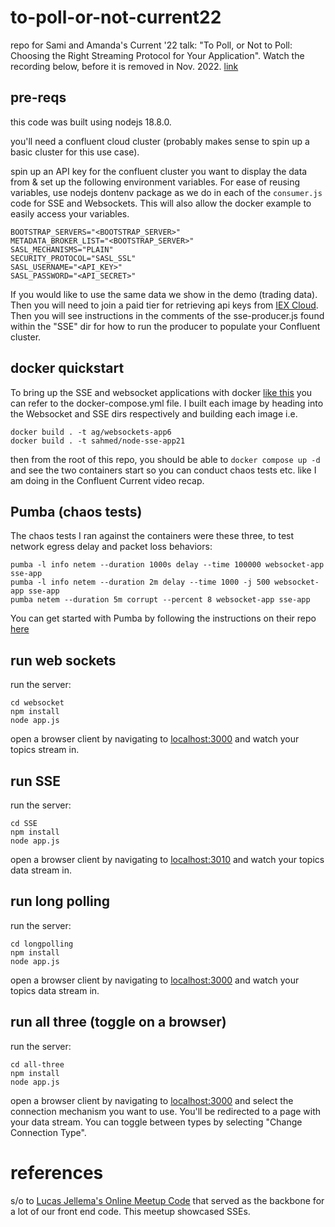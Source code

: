# to-poll-or-not-current22
repo for Sami and Amanda's Current '22 talk: "To Poll, or Not to Poll: Choosing the Right Streaming Protocol for Your Application". Watch the recording below, before it is removed in Nov. 2022.
[link](https://current22.mpeventapps.com/session-virtual/?v2477da705118cc74fd14460db021e1784e2eed5a7982c6482ec95cb2e86d259644b8741959f52a49e0e6908b82a9d860=18EBC7EDA78DEBFDB869C9E6C4AE36A24416DDDDB30A933368B4A64F62D5142E7288A2BA2B6EE462047C5FA2B9492D2D)

## pre-reqs

this code was built using nodejs 18.8.0.  

you'll need a confluent cloud cluster (probably makes sense to spin up a basic cluster for this use case).     

spin up an API key for the confluent cluster you want to display the data from & set up the following environment variables. For ease of reusing variables, use nodejs dontenv package as we do in each of the `consumer.js` code for SSE and Websockets. This will also allow the docker example to easily access your variables.

```
BOOTSTRAP_SERVERS="<BOOTSTRAP_SERVER>"
METADATA_BROKER_LIST="<BOOTSTRAP_SERVER>"
SASL_MECHANISMS="PLAIN"
SECURITY_PROTOCOL="SASL_SSL"
SASL_USERNAME="<API_KEY>"
SASL_PASSWORD="<API_SECRET>"
```
If you would like to use the same data we show in the demo (trading data). Then you will need to join a paid tier for retrieving api keys from [IEX Cloud](https://iexcloud.io/docs/api/#cryptocurrency-events). Then you will see instructions in the comments of the sse-producer.js found within the "SSE" dir for how to run the producer to populate your Confluent cluster.

## docker quickstart
To bring up the SSE and websocket applications with docker [like this](https://asciinema.org/a/Cc227lcxhhnF7oJJpU0wdpwT1) you can refer to the docker-compose.yml file.
I built each image by heading into the Websocket and SSE dirs respectively and building each image i.e.
```
docker build . -t ag/websockets-app6
docker build . -t sahmed/node-sse-app21
```
then from the root of this repo, you should be able to `docker compose up -d` and see the two containers start so you can conduct chaos tests etc. like I am doing in the Confluent Current video recap.

## Pumba (chaos tests)
The chaos tests I ran against the containers were these three, to test network egress delay and packet loss behaviors:
```
pumba -l info netem --duration 1000s delay --time 100000 websocket-app sse-app
pumba -l info netem --duration 2m delay --time 1000 -j 500 websocket-app sse-app
pumba netem --duration 5m corrupt --percent 8 websocket-app sse-app
```
You can get started with Pumba by following the instructions on their repo [here](https://github.com/alexei-led/pumba)

## run web sockets

run the server:      
```
cd websocket
npm install
node app.js
```

open a browser client by navigating to [localhost:3000](localhost:3000) and watch your topics stream in.   

## run SSE   

run the server:      
```
cd SSE
npm install
node app.js
```

open a browser client by navigating to [localhost:3010](localhost:3010) and watch your topics data stream in.   


## run long polling

run the server:      
```
cd longpolling
npm install
node app.js
```

open a browser client by navigating to [localhost:3000](localhost:3000) and watch your topics data stream in.   


## run all three (toggle on a browser)

run the server:      
```
cd all-three
npm install
node app.js
```

open a browser client by navigating to [localhost:3000](localhost:3000) and select the connection mechanism you want to use. You'll be redirected to a page with your data stream. You can toggle between types by selecting "Change Connection Type".  



# references

s/o to [Lucas Jellema's Online Meetup Code](https://github.com/AMIS-Services/online-meetups-introduction-of-kafka/tree/master/lab2b-topic-watcher) that served as the backbone for a lot of our front end code. This meetup showcased SSEs.
